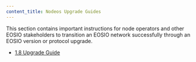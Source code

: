 ```yaml
---
content_title: Nodeos Upgrade Guides
---
```


This section contains important instructions for node operators and other EOSIO stakeholders to transition an EOSIO network successfully through an EOSIO version or protocol upgrade.

* [1.8 Upgrade Guide](1.8-upgrade-guide.md)
